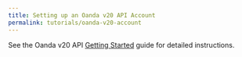 ```yaml
---
title: Setting up an Oanda v20 API Account
permalink: tutorials/oanda-v20-account
---
```



See the Oanda v20 API [Getting Started](https://developer.oanda.com/rest-live-v20/introduction/) guide for detailed instructions.

